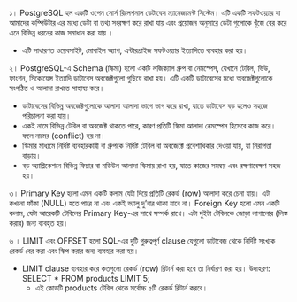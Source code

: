 ১। PostgreSQL হল একটি ওপেন সোর্স রিলেশনাল ডেটাবেস ম্যানেজমেন্ট সিস্টেম। এটি একটি সফটওয়্যার যা আমাদের কম্পিউটার এর মধ্যে ডেটা বা তথ্য সংরক্ষণ করে রাখা যায় এবং প্রয়োজন অনুসারে ডেটা গুলোকে খুঁজে বের করে এনে বিভিন্ন ধরনের কাজ সমাধান করা যায় । 
- এটি সাধারণত ওয়েবসাইট, মোবাইল অ্যাপ, এন্টারপ্রাইজ সফটওয়্যার ইত্যাদিতে ব্যবহার করা হয়।

২। PostgreSQL-এ Schema (স্কিমা) হলো একটি লজিক্যাল গ্রুপ বা নেমস্পেস, যেখানে টেবিল, ভিউ, ফাংশন, সিকোয়েন্স ইত্যাদি ডাটাবেস অবজেক্টগুলো গুছিয়ে রাখা হয়। এটি একটি ডাটাবেসের মধ্যে অবজেক্টগুলোকে সংগঠিত ও আলাদা রাখতে সাহায্য করে।

- ডাটাবেসের বিভিন্ন অবজেক্টগুলোকে আলাদা আলাদা ভাগে ভাগ করে রাখা, যাতে ডাটাবেস বড় হলেও সহজে পরিচালনা করা যায়।
- একই নামে বিভিন্ন টেবিল বা অবজেক্ট থাকতে পারে, কারণ প্রতিটি স্কিমা আলাদা নেমস্পেস হিসেবে কাজ করে। ফলে নামের (conflict) হয় না।
- স্কিমার মাধ্যমে নির্দিষ্ট ব্যবহারকারী বা গ্রুপকে নির্দিষ্ট টেবিল বা অবজেক্টে প্রবেশাধিকার দেওয়া যায়, যা নিরাপত্তা বাড়ায়।
- বড় অ্যাপ্লিকেশনে বিভিন্ন ফিচার বা মডিউল আলাদা স্কিমায় রাখা হয়, যাতে কাজের সমন্বয় এবং রক্ষণাবেক্ষণ সহজ হয়।

৩। Primary Key হলো এমন একটি কলাম যেটা দিয়ে প্রতিটি রেকর্ড (row) আলাদা করে চেনা যায়।
এটা কখনো ফাঁকা (NULL) হতে পারে না এবং একই ভ্যালু দু’বার থাকা যাবে না।
Foreign Key হলো এমন একটি কলাম, যেটা আরেকটি টেবিলের Primary Key-এর সাথে সম্পর্ক রাখে।
এটা দুইটা টেবিলকে জোড়া লাগানোর (লিঙ্ক করার) জন্য ব্যবহৃত হয়।

৬ । LIMIT এবং OFFSET হলো SQL-এর দুটি গুরুত্বপূর্ণ clause যেগুলো ডাটাবেজ থেকে নির্দিষ্ট সংখ্যক রেকর্ড বের করা  এবং স্কিপ করার জন্য ব্যবহার করা হয়।
- LIMIT clause ব্যবহার করে কতগুলো রেকর্ড (row) রিটার্ন করা হবে তা নির্ধারণ করা হয়।
উদাহরণ: SELECT * FROM products LIMIT 5;
  - এই কোডটি products টেবিল থেকে সর্বোচ্চ ৫টি রেকর্ড রিটার্ন করবে।
